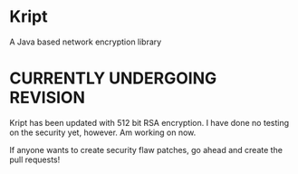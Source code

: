 # Kript
A Java based network encryption library

# CURRENTLY UNDERGOING REVISION

Kript has been updated with 512 bit RSA encryption. I have done no testing on the security yet, however. Am working on now.

If anyone wants to create security flaw patches, go ahead and create the pull requests!
